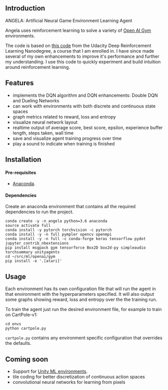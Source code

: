 ## Introduction

ANGELA: Artificial Neural Game Environment Learning Agent

Angela uses reinforcement learning to solve a variety of [Open AI Gym](https://gym.openai.com/) environments.

The code is based on [this code](https://github.com/udacity/deep-reinforcement-learning/tree/master/dqn) from the Udacity Deep Reinforcement Learning Nanodegree, a course that I am enrolled in.  I have since made several of my own enhancements to improve it's performance and further my understanding.  I use this code to quickly experiment and build intuition around reinforcement learning.


## Features
- implements the DQN algorithm and DQN enhancements: Double DQN and Dueling Networks
- can work with environments with both discrete and continuous state spaces
- graph metrics related to reward, loss and entropy
- visualize neural network layout
- realtime output of average score, best score, epsilon, experience buffer length, steps taken, wall time
- save and visualize agent training progress over time
- play a sound to indicate when training is finished


## Installation

#### Pre-requisites
- [Anaconda](https://www.anaconda.com/download/).


#### Dependencies
Create an anaconda environment that contains all the required dependencies to run the project.

```
conda create -y -n angela python=3.6 anaconda
source activate full
conda install -y pytorch torchvision -c pytorch
conda install -y -n full pympler opencv openmpi
conda install -y -n full -c conda-forge keras tensorflow pydot jupyter_contrib_nbextensions
pip install msgpack gym tensorforce Box2D box2d-py simpleaudio torchsummary unityagents
cd ~/src/ml/openai/gym
pip install -e '.[atari]'
```


## Usage

Each environment has its own configuration file that will run the agent in that environment with the hyperparameters specified.  It will also output some graphs showing reward, loss and entropy over the the training run.

To train the agent just run the desired environment file, for example to train on CartPole-v1:

```
cd envs
python cartpole.py
```

`cartpole.py` contains any environment specific configuration that overrides the defaults.



## Coming soon
- Support for [Unity ML environments](https://github.com/Unity-Technologies/ml-agents/blob/master/docs/Learning-Environment-Examples.md#banana-collector).
- tile coding for better discretization of continuous action spaces
- convolutional neural networks for learning from pixels
